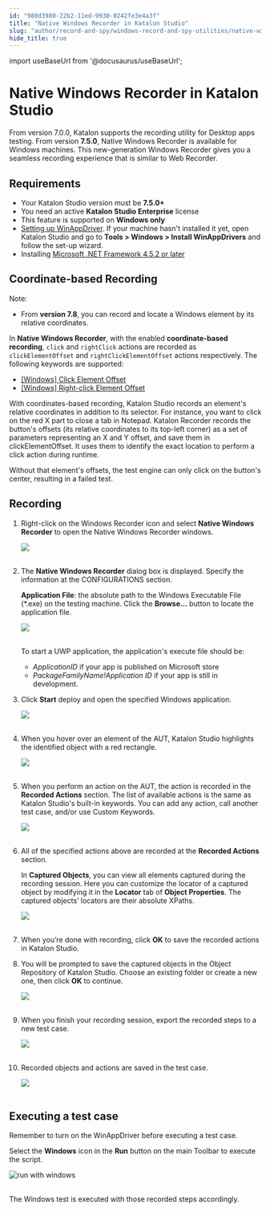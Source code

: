 ```yaml
---
id: "980d3980-22b2-11ed-9930-0242fe3e4a3f"
title: "Native Windows Recorder in Katalon Studio"
slug: "author/record-and-spy/windows-record-and-spy-utilities/native-windows-recorder-in-katalon-studio"
hide_title: true
---
```

import useBaseUrl from '@docusaurus/useBaseUrl';


# <a id="id" class="anchor_top_offset"/><a id="ariaid-title1" class="anchor_top_offset"/>Native Windows Recorder in <span xmlns="http://www.w3.org/1999/xhtml" className="ph">Katalon Studio</span> 

<p xmlns="http://www.w3.org/1999/xhtml" className="p">From version 7.0.0, Katalon supports the recording utility for   Desktop apps testing. From version <strong className="ph b">7.5.0</strong>, Native   Windows Recorder is available for Windows machines. This   new-generation Windows Recorder gives you a seamless recording   experience that is similar to Web Recorder.</p> 

## Requirements

<ul xmlns="http://www.w3.org/1999/xhtml" className="ul"><li className="li">Your Katalon Studio version must be     <strong className="ph b">7.5.0+</strong></li><li className="li">You need an active <strong className="ph b">Katalon Studio Enterprise</strong>     license</li><li className="li">This feature is supported on <strong className="ph b">Windows only</strong></li><li className="li"><a className="xref" href="/docs/author/manage-projects/set-up-projects/windows-desktop-apps-testing/set-up-winappdriver-in-katalon-studio">Setting       up WinAppDriver</a>. If your machine hasn't installed it yet, open     Katalon Studio and go to <strong className="ph b">Tools &gt; Windows &gt; Install       WinAppDrivers</strong> and follow the set-up wizard.</li><li className="li">Installing <a className="xref j-external-link" href="https://dotnet.microsoft.com/download/dotnet-framework/net452" target="_blank">Microsoft       .NET Framework 4.5.2 or later</a></li></ul> 

## <a id="id_1" class="anchor_top_offset"/>Coordinate-based Recording

<div xmlns="http://www.w3.org/1999/xhtml" className="note note note_note"><span className="note__title">Note:</span> 
  <ul className="ul"><li className="li">From <strong className="ph b">version 7.8</strong>, you can record and locate a Windows element by its relative coordinates.</li></ul>
</div>
<p xmlns="http://www.w3.org/1999/xhtml" className="p">In <strong className="ph b">Native Windows Recorder</strong>, with the enabled <strong className="ph b">coordinate-based recording</strong>, <code className="ph codeph">click</code> and <code className="ph codeph">rightClick</code> actions are recorded as <code className="ph codeph">clickElementOffset</code> and <code className="ph codeph">rightClickElementOffset</code> actions respectively. The following keywords are supported:</p> 
<ul xmlns="http://www.w3.org/1999/xhtml" className="ul"><li className="li"> <a className="xref" href="/docs/author/keywords/keyword-description-in-katalon-studio/windows-keywords/windows-click-element-offset">[Windows] Click Element Offset</a>   </li><li className="li"> <a className="xref" href="/docs/author/keywords/keyword-description-in-katalon-studio/windows-keywords/windows-right-click-element-offset">[Windows] Right-click Element Offset</a>   </li></ul> 
<p xmlns="http://www.w3.org/1999/xhtml" className="p">With coordinates-based recording, Katalon Studio records an element's relative coordinates in addition to its selector. For instance, you want to click on the red X part to close a tab in Notepad. Katalon Recorder records the button's offsets (its relative coordinates to its top-left corner) as a set of parameters representing an X and Y offset, and save them in clickElementOffset. It uses them to identify the exact location to perform a click action during runtime.</p> 
<p xmlns="http://www.w3.org/1999/xhtml" className="p">Without that element's offsets, the test engine can only click on the button's center, resulting in a failed test.</p> 

## <a id="id_2" class="anchor_top_offset"/>Recording

<ol xmlns="http://www.w3.org/1999/xhtml" className="ol"><li className="li">     <p className="p">Right-click on the Windows Recorder icon and select       <strong className="ph b">Native Windows Recorder</strong> to open the Native Windows       Recorder windows.</p>     <p className="p">       <img className="image" src={useBaseUrl("https://github.com/katalon-studio/docs-images/raw/master/katalon-studio/docs/native-windows-recorder/open.png")} /><br /><br />     </p>   </li><li className="li">     <p className="p">The <strong className="ph b">Native Windows Recorder</strong> dialog box is       displayed. Specify the information at the CONFIGURATIONS       section.</p>     <p className="p">       <strong className="ph b">Application File</strong>: the absolute path to the       Windows Executable File (*.exe) on the testing machine. Click the       <strong className="ph b">Browse...</strong> button to locate the application       file.</p>     <p className="p">       <img className="image" src={useBaseUrl("https://github.com/katalon-studio/docs-images/raw/master/katalon-studio/docs/native-windows-recorder/app-file.png")} /><br /><br />     </p>     <p className="p">To start a UWP application, the application's execute file       should be:</p>     <ul className="ul"><li className="li">         <em className="ph i">ApplicationID</em> if your app is published on Microsoft         store</li><li className="li">         <em className="ph i">PackageFamilyName!Application ID</em> if your app is still         in development.</li></ul>   </li><li className="li">     <p className="p">Click <strong className="ph b">Start</strong> deploy and open the specified       Windows application.</p>     <p className="p">       <img className="image" src={useBaseUrl("https://github.com/katalon-studio/docs-images/raw/master/katalon-studio/docs/native-windows-recorder/action-bar.png")} /><br /><br />     </p>   </li><li className="li">     <p className="p">When you hover over an element of the AUT, Katalon Studio       highlights the identified object with a red rectangle.</p>     <p className="p">       <img className="image" src={useBaseUrl("https://github.com/katalon-studio/docs-images/raw/master/katalon-studio/docs/native-windows-recorder/hover-highlight.png")} /><br /><br />     </p>   </li><li className="li">     <p className="p">When you perform an action on the AUT, the action is recorded in       the <strong className="ph b">Recorded Actions</strong> section. The list of       available actions is the same as Katalon Studio's built-in       keywords. You can add any action, call another test case, and/or       use Custom Keywords.</p>     <p className="p">       <img className="image" src={useBaseUrl("https://github.com/katalon-studio/docs-images/raw/master/katalon-studio/docs/native-windows-recorder/recorded-actions.png")} /><br /><br />     </p>   </li><li className="li">     <p className="p">All of the specified actions above are recorded at the       <strong className="ph b">Recorded Actions</strong> section.</p>     <p className="p">In <strong className="ph b">Captured Objects</strong>, you can view all elements       captured during the recording session. Here you can customize the       locator of a captured object by modifying it in the       <strong className="ph b">Locator</strong> tab of <strong className="ph b">Object Properties</strong>.       The captured objects’ locators are their absolute XPaths.</p>     <p className="p">       <img className="image" src={useBaseUrl("https://github.com/katalon-studio/docs-images/raw/master/katalon-studio/docs/native-windows-recorder/captured-objects.png")} /><br /><br />     </p>   </li><li className="li">     <p className="p">When you’re done with recording, click <strong className="ph b">OK</strong>       to save the recorded actions in Katalon Studio.</p>   </li><li className="li">     <p className="p">You will be prompted to save the captured objects in the Object       Repository of Katalon Studio. Choose an existing folder or create a       new one, then click <strong className="ph b">OK</strong> to continue.</p>     <p className="p">       <img className="image" height={258} src={useBaseUrl("https://github.com/katalon-studio/docs-images/raw/master/katalon-studio/docs/record-windows-actions/Step9.png")} width={267} /><br /><br />     </p>   </li><li className="li">     <p className="p">When you finish your recording session, export the recorded       steps to a new test case.</p>     <p className="p">       <img className="image" height={197} src={useBaseUrl("https://github.com/katalon-studio/docs-images/raw/master/katalon-studio/docs/record-windows-actions/Export-new-TC.png")} width={494} /><br /><br />     </p>   </li><li className="li">     <p className="p">  Recorded objects and actions are saved in the test case.</p>     <p className="p">       <img className="image" height={191} src={useBaseUrl("https://github.com/katalon-studio/docs-images/raw/master/katalon-studio/docs/record-windows-actions/test-case.png")} width={609} /><br /><br />     </p>   </li></ol> 

## <a id="id_3" class="anchor_top_offset"/>Executing a test case

<p xmlns="http://www.w3.org/1999/xhtml" className="p">Remember to turn on the WinAppDriver before executing a test   case.</p> 
<p xmlns="http://www.w3.org/1999/xhtml" className="p">Select the <strong className="ph b">Windows</strong> icon in the   <strong className="ph b">Run</strong> button on the main Toolbar to execute the   script.</p> 
<p xmlns="http://www.w3.org/1999/xhtml" className="p">   <img className="image" src={useBaseUrl("https://github.com/katalon-studio/docs-images/raw/master/katalon-studio/docs/record-windows-actions/run-with-windows.png")} width={250} alt="run with windows" /><br /><br /> </p> 
<p xmlns="http://www.w3.org/1999/xhtml" className="p">The Windows test is executed with those recorded steps   accordingly.</p> 
